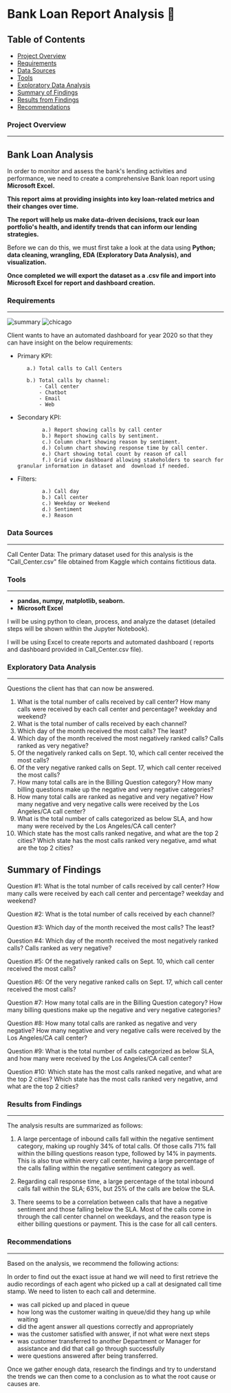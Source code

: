 # Bank Loan Report Analysis     🏦                                      

## Table of Contents

- [Project Overview](#project-overview)
- [Requirements](#requirements)
- [Data Sources](#data-sources)
- [Tools](#tools)
- [Exploratory Data Analysis](#exploratory-data-analysis)
- [Summary of Findings](#summary-of-findings)
- [Results from Findings](#results-from-findings)
- [Recommendations](#recommendations)



### Project Overview
---

Bank Loan Analysis  
---

In order to monitor and assess the bank's lending activities and performance, we need to create a comprehensive Bank loan report using <b>Microsoft Excel<b>.
    
This report aims at providing insights into key loan-related metrics and their changes over time.</b>

The report will help us make data-driven decisions, track our loan portfolio's health, and identify trends that can inform our lending strategies.</b>

Before we can do this, we must first take a look at the data using <b>Python<b>; data cleaning, wrangling, EDA (Exploratory Data Analysis), and visualization.</b>
    
Once completed we will export the dataset as a .csv file and import into Microsoft Excel for report and dashboard creation.</b>



### Requirements
---
![summary](https://github.com/KHard2Bme/US_Call_Center_Dashboard_Excel/assets/146769989/878e7299-f50b-4a47-aa4a-10a7f88166cc)
![chicago](https://github.com/KHard2Bme/US_Call_Center_Dashboard_Excel/assets/146769989/62d2a442-04b0-44d8-aca4-8a6c432e8d2e)



Client wants to have an automated dashboard for year 2020 so that they can have insight on the below requirements:

- Primary KPI:

         a.) Total calls to Call Centers

         b.) Total calls by channel:
             - Call center  
             - Chatbot  
             - Email
             - Web

              
- Secondary KPI:  

              a.) Report showing calls by call center  
              b.) Report showing calls by sentiment.  
              c.) Column chart showing reason by sentiment.  
              d.) Column chart showing response time by call center. 
              e.) Chart showing total count by reason of call
              f.) Grid view dashboard allowing stakeholders to search for granular information in dataset and  download if needed.

- Filters:

              a.) Call day
              b.) Call center
              c.) Weekday or Weekend
              d.) Sentiment
              e.) Reason    

### Data Sources
---

Call Center Data: The primary dataset used for this analysis is the "Call_Center.csv" file obtained from Kaggle which contains fictitious data.


### Tools
---
- <b>pandas, numpy, matplotlib, seaborn.</b> 
- <b>Microsoft Excel</b>



I will be using python to clean, process, and analyze the dataset (detailed steps will be shown within the Jupyter Notebook).

I will be using Excel to create reports and automated dashboard ( reports and dashboard provided in Call_Center.csv file).

      

### Exploratory Data Analysis
---
Questions the client has that can now be answered.
1. What is the total number of calls received by call center? How many calls were received by each call center and percentage? weekday and weekend?</b>
2. What is the total number of calls received by each channel?</b>
3. Which day of the month received the most calls? The least?</b>
4. Which day of the month received the most negatively ranked calls? Calls ranked as very negative?</b>
5. Of the negatively ranked calls on Sept. 10, which call center received the most calls?</b>
6. Of the very negative ranked calls on Sept. 17, which call center received the most calls?</b>
7. How many total calls are in the Billing Question category? How many billing questions make up the negative and very negative categories?</b>
8. How many total calls are ranked as negative and very negative? How many negative and very negative calls were received by the Los Angeles/CA call center?</b>
9. What is the total number of calls categorized as below SLA, and how many were received by the Los Angeles/CA call center?</b>
10. Which state has the most calls ranked negative, and what are the top 2 cities? Which state has the most calls ranked very negative, amd what are the top 2 cities?</b>


## Summary of Findings

Question #1: 
What is the total number of calls received by call center?
How many calls were received by each call center and percentage? weekday and weekend?

Question #2: 
What is the total number of calls received by each channel?

Question #3: 
Which day of the month received the most calls? The least?

Question #4: 
Which day of the month received the most negatively ranked calls? Calls ranked as very negative?

Question #5: 
Of the negatively ranked calls on Sept. 10, which call center received the most calls?

Question #6: 
Of the very negative ranked calls on Sept. 17, which call center received the most calls?

Question #7: 
How many total calls are in the Billing Question category?
How many billing questions make up the negative and very negative categories?

Question #8: 
How many total calls are ranked as negative and very negative?
How many negative and very negative calls were received by the Los Angeles/CA call center?

Question #9: 
What is the total number of calls categorized as below SLA, and how many were received by the Los Angeles/CA call center?

Question #10: 
Which state has the most calls ranked negative, and what are the top 2 cities?
Which state has the most calls ranked very negative, amd what are the top 2 cities?




### Results from Findings
---

The analysis results are summarized as follows:

1.  A large percentage of inbound calls fall within the negative sentiment category, making up roughly 34% of total calls. Of those calls 71% fall within the billing questions reason type, followed by 14% in payments.  
  This is also true within every call center, having a large percentage of the calls falling within the negative sentiment category as well.

2.  Regarding call response time, a large percentage of the total inbound calls fall within the SLA; 63%, but 25% of the calls are below the SLA.
  
3. There seems to be a correlation between calls that have a negative sentiment and those falling below the SLA. Most of the calls come in through the call center channel on weekdays, and the reason type is either billing questions or payment. This is the case for all call centers.

### Recommendations
---

Based on the analysis, we recommend the following actions:

In order to find out the exact issue at hand we will need to first retrieve the audio recordings of each agent who picked up a call at designated call time stamp. We need to listen to each call and determine.

   - was call picked up and placed in queue
   - how long was the customer waiting in queue/did they hang up while waiting
   - did the agent answer all questions correctly and appropriately
   - was the customer satisfied with answer, if not what were next steps
   - was customer transferred to another Department or Manager for assistance and did that call go through successfully
   - were questions answered after being transferred.

Once we gather enough data, research the findings and try to understand the trends we can then come to a conclusion as to what the root cause or causes are.


